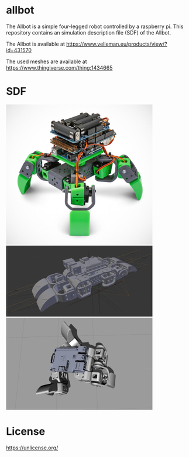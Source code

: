 # allbot
The Allbot is a simple four-legged robot controlled by a raspberry pi.
This repository contains an simulation description file (SDF) of the Allbot.

The Allbot is available at https://www.velleman.eu/products/view/?id=431570
  
The used meshes are available at https://www.thingiverse.com/thing:1434665

# SDF

<img src="https://github.com/janek-gross/allbot/blob/master/images/allbot_photo.jpg?raw=true" width="400" />

<img src="https://github.com/janek-gross/allbot/blob/master/images/visual.png?raw=true" width="400" />

<img src="https://github.com/janek-gross/allbot/blob/master/images/motion.png?raw=true" width="400" />

# License
https://unlicense.org/
